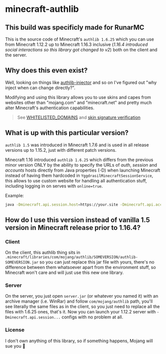 # minecraft-authlib 
## This build was specificly made for RunarMC
This is the source code of Minecraft's `authlib 1.6.25` which you can use from Minecraft 1.12.2 up to Minecraft 1.16.3 inclusive (*1.16.4 introduced social interactions so this library got changed to v2*) both on the client and the server.

## Why does this even exist?
Well, looking on things like [authlib-injector](https://github.com/yushijinhun/authlib-injector/) and so on I've figured out "why inject when can change directly?".

Modifying and using this library allows you to use skins and capes from websites other than "mojang.com" and "minecraft.net" and pretty much alter Minecraft's authentication capabilities.

> See [WHITELISTED_DOMAINS](https://github.com/tinytengu/minecraft-authlib/blob/main/src/main/java/com/mojang/authlib/yggdrasil/YggdrasilMinecraftSessionService.java#L48) and [skin signature verification](https://github.com/tinytengu/minecraft-authlib/blob/main/src/main/java/com/mojang/authlib/yggdrasil/YggdrasilMinecraftSessionService.java#L127)

## What is up with this particular version?
`authlib 1.5` was introduced in Minecraft 1.7.6 and is used in all release versions up to 1.15.2, just with different patch versions.

Minecraft 1.16 introduced `authlib 1.6.25` which differs from the previous minor version ONLY by the ability to specify the URLs of *auth*, *session* and *accounts* hosts directly from Java properties (-D) when launching Minecraft instead of having them hardcoded in `YggdrasilMinecraftSessionService`, this allows to use custom website for handling all authentication stuff, including logging in on serves with `online=true`.

Example:
```bash
java -Dminecraft.api.session.host=https://your.site -Dminecraft.api.account.host=https://your.site -Dminecraft.api.auth.host=https://your.site -Djava.library.path=...
```

## How do I use this version instead of vanilla 1.5 version in Minecraft release prior to 1.16.4?
### Client
On the client, this authlib thing sits in `.minecraft/libraries/com/mojang/authlib/SOMEVERSION/authlib-SOMEVERSION.jar` so you can just replace this jar file with yours, there's no difference between them whatsoever apart from the environment stuff, so Minecraft won't care and will just use this new one library.
### Server
On the server, you just open `server.jar` (or whatever you named it) with an archive manager (i.e. WinRar) and follow `com/mojang/authlib` path, you'll see literally the same files as in the client, so you just need to replace all the files with 1.6.25 ones, that's it. Now you can launch your 1.12.2 server with `-Dminecraft.api.session...` configs with no problem at all.

### License
I don't own anything of this library, so if something happens, Mojang will sue you 🗿
